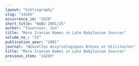 ```yaml
---
layout: "bibliography"
slug: "14266"
occurrence_id: "2629"
short_title: "NABU 2001/25"
author: "Tavernier, Jan"
title: "More Iranian Names in Late Babylonian Sources"
volume_no_: "25"
publication_year: "2001"
journal: "Nouvelles Assyriologiques Brèves et Utilitaires"
title: "More Iranian Names in Late Babylonian Sources"
previous_item: "14269"
---
```

